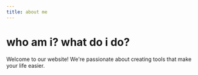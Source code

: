 ```yaml
---
title: about me 
---
```


# who am i? what do i do? 

Welcome to our website! We're passionate about creating tools that make your life easier.